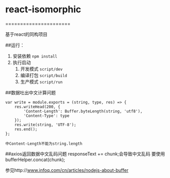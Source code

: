 # react-isomorphic
======================

基于react的同构项目

##运行：
1. 安装依赖 `npm install`
2. 执行启动 
	1. 开发模式 `script/dev`
	2. 编译打包 `script/build`
	3. 生产模式 `script/run`

##数据吐出中文计算问题

	var write = module.exports = (string, type, res) => {
		res.writeHead(200, {
			'Content-Length': Buffer.byteLength(string, 'utf8'),
			'Content-Type': type
		});
		res.write(string, 'UTF-8');
		res.end();
	};

	中Content-Length不能为string.length

##axios返回数据中文乱码问题
	responseText += chunk;会导致中文乱码 要使用 bufferHelper.concat(chunk);

参见http://www.infoq.com/cn/articles/nodejs-about-buffer